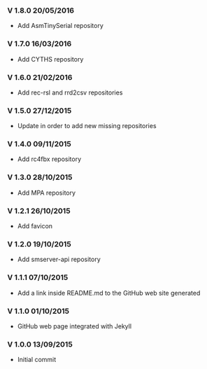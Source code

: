 ### V 1.8.0 20/05/2016
 - Add AsmTinySerial repository

### V 1.7.0 16/03/2016
 - Add CYTHS repository

### V 1.6.0 21/02/2016
 - Add rec-rsl and rrd2csv repositories

### V 1.5.0 27/12/2015
 - Update in order to add new missing repositories

### V 1.4.0 09/11/2015
 - Add rc4fbx repository

### V 1.3.0 28/10/2015
 - Add MPA repository

### V 1.2.1 26/10/2015
 - Add favicon

### V 1.2.0 19/10/2015
 - Add smserver-api repository

### V 1.1.1 07/10/2015
 - Add a link inside README.md to the GitHub web site generated

### V 1.1.0 01/10/2015
 - GitHub web page integrated with Jekyll

### V 1.0.0 13/09/2015
 - Initial commit